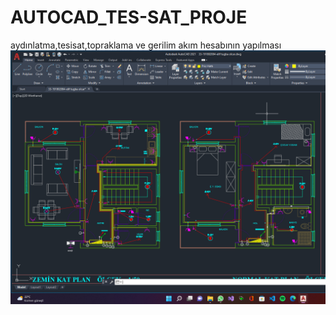 # AUTOCAD_TES-SAT_PROJE
aydınlatma,tesisat,topraklama ve gerilim akım hesabının yapılması
![This is an image](https://github.com/eliflula/AUTOCAD_TES-SAT_PROJE/blob/main/ayf%C4%B1nlatma%20priz%20tesisat%C4%B1%203.png)

